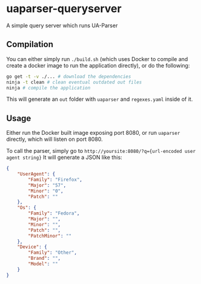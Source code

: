# uaparser-queryserver
A simple query server which runs UA-Parser

## Compilation
You can either simply run `./build.sh` (which uses Docker to compile and create a docker image to run the application directly), or do the following:

```bash
go get -t -v ./... # download the dependencies
ninja -t clean # clean eventual outdated out files
ninja # compile the application
```
This will generate an `out` folder with `uaparser` and `regexes.yaml` inside of it.

## Usage
Either run the Docker built image exposing port 8080, or run `uaparser` directly, which will listen on port 8080.

To call the parser, simply go to `http://yoursite:8080/?q={url-encoded user agent string}`
It will generate a JSON like this:
```json
{
	"UserAgent": {
		"Family": "Firefox",
		"Major": "57",
		"Minor": "0",
		"Patch": ""
	},
	"Os": {
		"Family": "Fedora",
		"Major": "",
		"Minor": "",
		"Patch": "",
		"PatchMinor": ""
	},
	"Device": {
		"Family": "Other",
		"Brand": "",
		"Model": ""
	}
}
```
